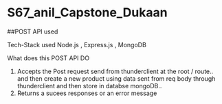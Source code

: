 # S67_anil_Capstone_Dukaan
##POST API used

Tech-Stack used
Node.js , Express.js , MongoDB 


What does this POST API DO 
1.  Accepts the Post request send from thunderclient at the root / route.. and then create a new product using data sent from req body through thunderclient and then store in databse mongoDB.. 
2. Returns a sucees responses or an error message 
